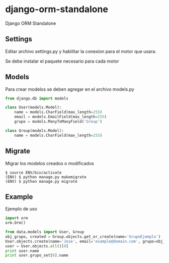 # django-orm-standalone
Django ORM Standalone

## Settings

Editar archivo settings.py y habilitar la conexion para el motor que usara.

Se debe instalar el paquete necesario para cada motor

## Models

Para crear modelos se deben agregar en el archivo models.py

~~~python
from django.db import models

class User(models.Model):
    name = models.CharField(max_length=255)
    email = models.EmailField(max_length=255)
    grupo = models.ManyToManyField('Group')

class Group(models.Model):
    name = models.CharField(max_length=255)
~~~

## Migrate

Migrar los modelos creados o modificados

~~~
$ source ENV/bin/activate
(ENV) $ python manage.py makemigrate
(ENV) $ python manage.py migrate
~~~

## Example

Ejemplo de uso

~~~python
import orm
orm.Orm()

from data.models import User, Group
obj_grupo, created = Group.objects.get_or_create(name='GrupoEjemplo')
User.objects.create(name='Jose', email='example@domain.com', grupo=obj_grupo)
user = User.objects.all()[0]
print user.name
print user.grupo_set[0].name
~~~

